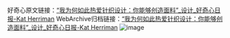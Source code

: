 好奇心原文链接：[“我为何如此热爱针织设计：你能够创造面料”_设计_好奇心日报-Kat Herriman](https://www.qdaily.com/articles/7855.html)
WebArchive归档链接：[“我为何如此热爱针织设计：你能够创造面料”_设计_好奇心日报-Kat Herriman](http://web.archive.org/web/20190623173040/https://www.qdaily.com/articles/7855.html)
![image](http://ww3.sinaimg.cn/large/007d5XDply1g3wk140q43j30u05j6e81)